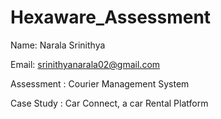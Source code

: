 # Hexaware_Assessment
Name: Narala Srinithya

Email: srinithyanarala02@gmail.com

Assessment : Courier Management System

Case Study : Car Connect, a car Rental Platform
